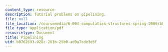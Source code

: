 ```yaml
---
content_type: resource
description: Tutorial problems on pipelining.
file: null
file_location: /coursemedia/6-004-computation-structures-spring-2009/b8762693028c281b29b0ad9a7cde3e5f_MIT6004s09tutor09.pdf
file_type: application/pdf
resourcetype: Document
title: Pipelining
uid: b8762693-028c-281b-29b0-ad9a7cde3e5f
---
```

